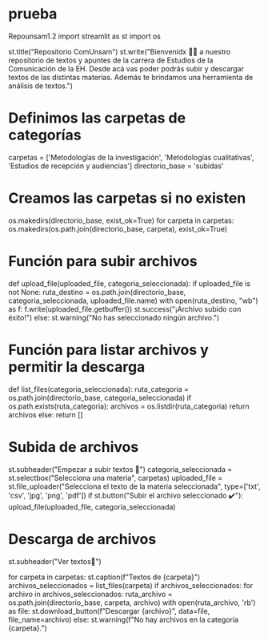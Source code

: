# prueba
Repounsam1.2
import streamlit as st
import os

st.title("Repositorio ComUnsam")
st.write("Bienvenidx :student: a nuestro repositorio de textos y apuntes de la carrera de Estudios de la Comunicación de la EH. Desde acá vas poder podrás subir y descargar textos de las distintas materias. Además te brindamos una herramienta de análisis de textos.")

# Definimos las carpetas de categorías
carpetas = ['Metodologías de la investigación', 'Metodologías cualitativas', 'Estudios de recepción y audiencias']
directorio_base = 'subidas'

# Creamos las carpetas si no existen
os.makedirs(directorio_base, exist_ok=True)
for carpeta in carpetas:
    os.makedirs(os.path.join(directorio_base, carpeta), exist_ok=True)

# Función para subir archivos
def upload_file(uploaded_file, categoria_seleccionada):
    if uploaded_file is not None:
        ruta_destino = os.path.join(directorio_base, categoria_seleccionada, uploaded_file.name)
        with open(ruta_destino, "wb") as f:
            f.write(uploaded_file.getbuffer())
        st.success("¡Archivo subido con éxito!")
    else:
        st.warning("No has seleccionado ningún archivo.")

# Función para listar archivos y permitir la descarga
def list_files(categoria_seleccionada):
    ruta_categoria = os.path.join(directorio_base, categoria_seleccionada)
    if os.path.exists(ruta_categoria):
        archivos = os.listdir(ruta_categoria)
        return archivos
    else:
        return []

# Subida de archivos
st.subheader("Empezar a subir textos :page_facing_up:")
categoria_seleccionada = st.selectbox("Selecciona una materia", carpetas)
uploaded_file = st.file_uploader("Selecciona el texto de la materia seleccionada", type=['txt', 'csv', 'jpg', 'png', 'pdf'])
if st.button("Subir el archivo seleccionado :heavy_check_mark:"):
    upload_file(uploaded_file, categoria_seleccionada)

# Descarga de archivos
st.subheader("Ver textos:bookmark_tabs:")

for carpeta in carpetas:
    st.caption(f"Textos de {carpeta}")
    archivos_seleccionados = list_files(carpeta)
    if archivos_seleccionados:
        for archivo in archivos_seleccionados:
            ruta_archivo = os.path.join(directorio_base, carpeta, archivo)
            with open(ruta_archivo, 'rb') as file:
                st.download_button(f"Descargar {archivo}", data=file, file_name=archivo)
    else:
        st.warning(f"No hay archivos en la categoría {carpeta}.")
    
